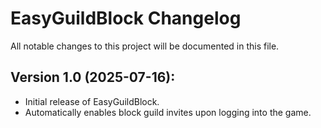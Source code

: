 # EasyGuildBlock Changelog
All notable changes to this project will be documented in this file.

## Version 1.0 (2025-07-16):
- Initial release of EasyGuildBlock.
- Automatically enables block guild invites upon logging into the game.